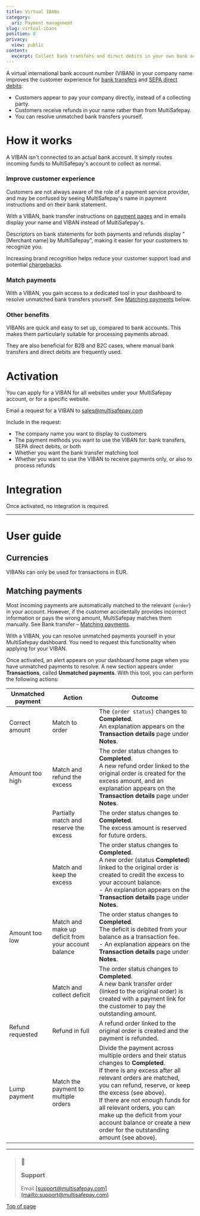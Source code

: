 ```yaml
---
title: Virtual IBANs
category:
  uri: Payment management
slug: virtual-ibans
position: 8
privacy:
  view: public
content:
  excerpt: Collect bank transfers and direct debits in your own bank account.
---
```

A virtual international bank account number (VIBAN) in your company name improves the customer experience for [bank transfers](/docs/bank-transfer/) and [SEPA direct debits](/docs/direct-debit/):

* Customers appear to pay your company directly, instead of a collecting party.
* Customers receive refunds in your name rather than from MultiSafepay.
* You can resolve unmatched bank transfers yourself.

# How it works

A VIBAN isn't connected to an actual bank account. It simply routes incoming funds to MultiSafepay's account to collect as normal.

### Improve customer experience

Customers are not always aware of the role of a payment service provider, and may be confused by seeing MultiSafepay's name in payment instructions and on their bank statement.

With a VIBAN, bank transfer instructions on [payment pages](/docs/payment-pages/) and in emails display your name and VIBAN instead of MultiSafepay's.

Descriptors on bank statements for both payments and refunds display "\[Merchant name] by MultiSafepay", making it easier for your customers to recognize you.

Increasing brand recognition helps reduce your customer support load and potential [chargebacks](/docs/direct-debit#chargebacks).

### Match payments

With a VIBAN, you gain access to a dedicated tool in your dashboard to resolve unmatched bank transfers yourself. See [Matching payments](#matching-payments) below.

### Other benefits

VIBANs are quick and easy to set up, compared to bank accounts. This makes them particularly suitable for processing payments abroad.

They are also beneficial for B2B and B2C cases, where manual bank transfers and direct debits are frequently used.

# Activation

You can apply for a VIBAN for all websites under your MultiSafepay account, or for a specific website.

Email a request for a VIBAN to [sales@multisafepay.com](mailto:sales@multisafepay.com)

Include in the request:

* The company name you want to display to customers
* The payment methods you want to use the VIBAN for: bank transfers, SEPA direct debits, or both
* Whether you want the bank transfer matching tool
* Whether you want to use the VIBAN to receive payments only, or also to process refunds

# Integration

Once activated, no integration is required.

***

# User guide

## Currencies

VIBANs can only be used for transactions in EUR.

## Matching payments

Most incoming payments are automatically matched to the relevant `{order}` in your account. However, if the customer accidentally provides incorrect information or pays the wrong amount, MultiSafepay matches them manually. See Bank transfer – [Matching payments](/docs/bank-transfer#matching-payments).

With a VIBAN, you can resolve unmatched payments yourself in your MultiSafepay dashboard. You need to request this functionality when applying for your VIBAN.

Once activated, an alert appears on your dashboard home page when you have unmatched payments to resolve. A new section appears under **Transactions**, called **Unmatched payments**. With this tool, you can perform the following actions:

| Unmatched payment | Action                                              | Outcome                                                                                                                                                                                                                                                                                                                                                                                              |
| ----------------- | --------------------------------------------------- | ---------------------------------------------------------------------------------------------------------------------------------------------------------------------------------------------------------------------------------------------------------------------------------------------------------------------------------------------------------------------------------------------------- |
| Correct amount    | Match to order                                      | The `{order status}` changes to **Completed**. <br /> An explanation appears on the **Transaction details** page under **Notes**.                                                                                                                                                                                                                                                                    |
| Amount too high   | Match and refund the excess                         | The order status changes to **Completed**. <br /> A new refund order linked to the original order is created for the excess amount, and an explanation appears on the **Transaction details** page under **Notes**.                                                                                                                                                                                  |
|                   | Partially match and reserve the excess              | The order status changes to **Completed**. <br /> The excess amount is reserved for future orders.                                                                                                                                                                                                                                                                                                   |
|                   | Match and keep the excess                           | The order status changes to **Completed**. <br /> A new order (status **Completed**) linked to the original order is created to credit the excess to your account balance. <br /> - An explanation appears on the **Transaction details** page under **Notes**.                                                                                                                                      |
| Amount too low    | Match and make up deficit from your account balance | The order status changes to **Completed**. <br /> The deficit is debited from your balance as a transaction fee. <br /> - An explanation appears on the **Transaction details** page under **Notes**.                                                                                                                                                                                                |
|                   | Match and collect deficit                           | The order status changes to **Completed**. <br /> A new bank transfer order (linked to the original order) is created with a payment link for the customer to pay the outstanding amount.                                                                                                                                                                                                            |
| Refund requested  | Refund in full                                      | A refund order linked to the original order is created and the payment is refunded.                                                                                                                                                                                                                                                                                                                  |
| Lump payment      | Match the payment to multiple orders                | Divide the payment across multiple orders and their status changes to **Completed**. <br /> If there is any excess after all relevant orders are matched, you can refund, reserve, or keep the excess (see above). <br /> If there are not enough funds for all relevant orders, you can make up the deficit from your account balance or create a new order for the outstanding amount (see above). |

***

<blockquote class="callout callout_info">
  <h3 class="callout-heading false">
    <span class="callout-icon">💬</span>
    <p>Support</p>
  </h3>

  <p>Email <a href="mailto:support@multisafepay.com">[support@multisafepay.com](mailto:support@multisafepay.com)</a></p>
</blockquote>

[Top of page](#)
